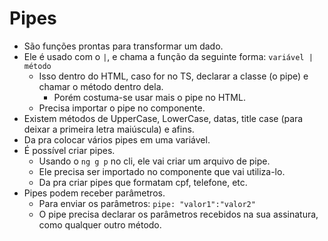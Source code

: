 # Pipes

* São funções prontas para transformar um dado.
* Ele é usado com o `|`, e chama a função da seguinte forma: `variável | método`
  * Isso dentro do HTML, caso for no TS, declarar a classe (o pipe) e chamar o método dentro dela.
    * Porém costuma-se usar mais o pipe no HTML.
  * Precisa importar o pipe no componente.
* Existem métodos de UpperCase, LowerCase, datas, title case (para deixar a primeira letra maiúscula) e afins.
* Da pra colocar vários pipes em uma variável.
* É possível criar pipes.
  * Usando o `ng g p` no cli, ele vai criar um arquivo de pipe.
  * Ele precisa ser importado no componente que vai utiliza-lo.
  * Da pra criar pipes que formatam cpf, telefone, etc.
* Pipes podem receber parâmetros.
  * Para enviar os parâmetros: `pipe: "valor1":"valor2"`
  * O pipe precisa declarar os parâmetros recebidos na sua assinatura, como qualquer outro método.